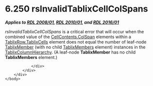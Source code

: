 <html dir="LTR" xmlns:mshelp="http://msdn.microsoft.com/mshelp" xmlns:ddue="http://ddue.schemas.microsoft.com/authoring/2003/5" xmlns:xlink="http://www.w3.org/1999/xlink" xmlns:tool="http://www.microsoft.com/tooltip">
    <head>
        <meta http-equiv="Content-Type" content="text/html; CHARSET=utf-8"></meta>
        <meta name="save" content="history"></meta>
        <title>6.250 rsInvalidTablixCellColSpans</title>
        <xml>
            <mshelp:toctitle title="6.250 rsInvalidTablixCellColSpans"></mshelp:toctitle>
            <mshelp:rltitle title="[MS-RDL]: rsInvalidTablixCellColSpans"></mshelp:rltitle>
            <mshelp:keyword index="A" term="94ce0e25-208b-4fe9-a4f1-cd684f49ed6c"></mshelp:keyword>
            <mshelp:attr name="DCSext.ContentType" value="open specification"></mshelp:attr>
            <mshelp:attr name="AssetID" value="94ce0e25-208b-4fe9-a4f1-cd684f49ed6c"></mshelp:attr>
            <mshelp:attr name="TopicType" value="kbRef"></mshelp:attr>
            <mshelp:attr name="DCSext.Title" value="[MS-RDL]: rsInvalidTablixCellColSpans" />
        </xml>
    </head>
    <body>
        <div id="header">
            <h1 class="heading">6.250 rsInvalidTablixCellColSpans</h1>
        </div>
        <div id="mainSection">
            <div id="mainBody">
                <div id="allHistory" class="saveHistory"></div>
                <div id="sectionSection0" class="section" name="collapseableSection">
                    

<p><b><i>Applies to </i></b><a href="1e855f94-4617-47e4-b89e-0856c6cb420f.htm"><b><i>RDL 2008/01</i></b></a><b><i>,
</i></b><a href="3428e690-a348-4ec7-8a6a-8efb42d2cdee.htm"><b><i>RDL 2010/01</i></b></a><b><i>,
and </i></b><a href="52ce3983-2bfc-4e72-9359-42aaf5fe4509.htm"><b><i>RDL 2016/01</i></b></a></p>

<p><i>rsInvalidTablixCellColSpans</i> is a critical error that
will occur when the combined value of the <a href="3ffb0387-2dd7-4b21-b36d-6df8fd0a0887.htm">CellContents.ColSpan</a>
elements within a <a href="0625953e-e2b7-4733-8deb-2c7f135332f1.htm">TablixRow.TablixCells</a>
element does not equal the number of leaf-node <a href="1d8a9691-b173-4e24-9ea9-1f486bc824fd.htm">TablixMember</a> (with no
child <a href="1531211e-bbb1-4ef0-b5a4-d8e4c08a6e4c.htm">TablixMembers</a>
element) instances in the <a href="4f5c9261-6652-41b2-81cc-3f6423ce0dbb.htm">TablixColumnHierarchy</a>.
(A leaf-node <b>TablixMember</b> has no child <b>TablixMembers</b> element.)</p>


                </div>
            </div>
        </div>
    </body>
</html>